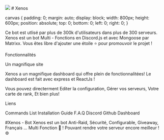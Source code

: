 <img src="https://cdn.discordapp.com/attachments/744565410657075260/832963925284094062/Xenos_IMG_4102.png"> # Xenos

  canvas {
    padding: 0;
    margin: auto;
    display: block;
    width: 800px;
    height: 600px;
    position: absolute;
    top: 0;
    bottom: 0;
    left: 0;
    right: 0;
}

<canvas id="myCanvas" class="border border-light" width="300" height="300">
Ce bot est utlisé par plus de 300k d'utilisateurs dans plus de 300 serveurs.
Xenos est un bot Multi - Fonctions en Discord.js et avec Mongoose par Matrixx.
Vous êtes libre d'ajouter une étoile ⭐ pour promouvoir le projet !

Fonctionnalités

Un magnifique site

Xenos a un magnifique dashboard qui offre plein de fonctionnalitées! Le dashboard est fait avec express et ReactJs !






Vous pouvez directerment Editer la configuration, Gérer vos serveurs, Votre carte de rank, Et bien plus!

Liens

Commands List
Installation Guide
F.A.Q
Discord
Github
Dashboard

#Xenos - Bot
Xenos est un bot Anti-Raid, Sécurité, Configurable, Giveaway,  Français ... Multi Fonction 🤖 ! Pouvant rendre votre serveur encore meilleur ! ⚙️
